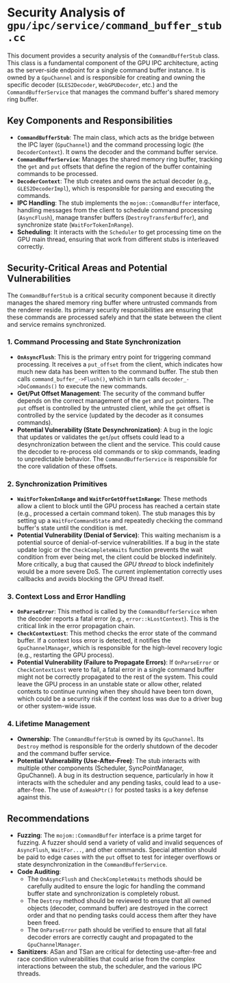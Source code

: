 # Security Analysis of `gpu/ipc/service/command_buffer_stub.cc`

This document provides a security analysis of the `CommandBufferStub` class. This class is a fundamental component of the GPU IPC architecture, acting as the server-side endpoint for a single command buffer instance. It is owned by a `GpuChannel` and is responsible for creating and owning the specific decoder (`GLES2Decoder`, `WebGPUDecoder`, etc.) and the `CommandBufferService` that manages the command buffer's shared memory ring buffer.

## Key Components and Responsibilities

*   **`CommandBufferStub`**: The main class, which acts as the bridge between the IPC layer (`GpuChannel`) and the command processing logic (the `DecoderContext`). It owns the decoder and the command buffer service.
*   **`CommandBufferService`**: Manages the shared memory ring buffer, tracking the `get` and `put` offsets that define the region of the buffer containing commands to be processed.
*   **`DecoderContext`**: The stub creates and owns the actual decoder (e.g., `GLES2DecoderImpl`), which is responsible for parsing and executing the commands.
*   **IPC Handling**: The stub implements the `mojom::CommandBuffer` interface, handling messages from the client to schedule command processing (`AsyncFlush`), manage transfer buffers (`DestroyTransferBuffer`), and synchronize state (`WaitForTokenInRange`).
*   **Scheduling**: It interacts with the `Scheduler` to get processing time on the GPU main thread, ensuring that work from different stubs is interleaved correctly.

## Security-Critical Areas and Potential Vulnerabilities

The `CommandBufferStub` is a critical security component because it directly manages the shared memory ring buffer where untrusted commands from the renderer reside. Its primary security responsibilities are ensuring that these commands are processed safely and that the state between the client and service remains synchronized.

### 1. Command Processing and State Synchronization

*   **`OnAsyncFlush`**: This is the primary entry point for triggering command processing. It receives a `put_offset` from the client, which indicates how much new data has been written to the command buffer. The stub then calls `command_buffer_->Flush()`, which in turn calls `decoder_->DoCommands()` to execute the new commands.
*   **Get/Put Offset Management**: The security of the command buffer depends on the correct management of the `get` and `put` pointers. The `put` offset is controlled by the untrusted client, while the `get` offset is controlled by the service (updated by the decoder as it consumes commands).
*   **Potential Vulnerability (State Desynchronization)**: A bug in the logic that updates or validates the `get`/`put` offsets could lead to a desynchronization between the client and the service. This could cause the decoder to re-process old commands or to skip commands, leading to unpredictable behavior. The `CommandBufferService` is responsible for the core validation of these offsets.

### 2. Synchronization Primitives

*   **`WaitForTokenInRange` and `WaitForGetOffsetInRange`**: These methods allow a client to block until the GPU process has reached a certain state (e.g., processed a certain command token). The stub manages this by setting up a `WaitForCommandState` and repeatedly checking the command buffer's state until the condition is met.
*   **Potential Vulnerability (Denial of Service)**: This waiting mechanism is a potential source of denial-of-service vulnerabilities. If a bug in the state update logic or the `CheckCompleteWaits` function prevents the wait condition from ever being met, the client could be blocked indefinitely. More critically, a bug that caused the *GPU thread* to block indefinitely would be a more severe DoS. The current implementation correctly uses callbacks and avoids blocking the GPU thread itself.

### 3. Context Loss and Error Handling

*   **`OnParseError`**: This method is called by the `CommandBufferService` when the decoder reports a fatal error (e.g., `error::kLostContext`). This is the critical link in the error propagation chain.
*   **`CheckContextLost`**: This method checks the error state of the command buffer. If a context loss error is detected, it notifies the `GpuChannelManager`, which is responsible for the high-level recovery logic (e.g., restarting the GPU process).
*   **Potential Vulnerability (Failure to Propagate Errors)**: If `OnParseError` or `CheckContextLost` were to fail, a fatal error in a single command buffer might not be correctly propagated to the rest of the system. This could leave the GPU process in an unstable state or allow other, related contexts to continue running when they should have been torn down, which could be a security risk if the context loss was due to a driver bug or other system-wide issue.

### 4. Lifetime Management

*   **Ownership**: The `CommandBufferStub` is owned by its `GpuChannel`. Its `Destroy` method is responsible for the orderly shutdown of the decoder and the command buffer service.
*   **Potential Vulnerability (Use-After-Free)**: The stub interacts with multiple other components (Scheduler, SyncPointManager, GpuChannel). A bug in its destruction sequence, particularly in how it interacts with the scheduler and any pending tasks, could lead to a use-after-free. The use of `AsWeakPtr()` for posted tasks is a key defense against this.

## Recommendations

*   **Fuzzing**: The `mojom::CommandBuffer` interface is a prime target for fuzzing. A fuzzer should send a variety of valid and invalid sequences of `AsyncFlush`, `WaitFor...`, and other commands. Special attention should be paid to edge cases with the `put` offset to test for integer overflows or state desynchronization in the `CommandBufferService`.
*   **Code Auditing**:
    *   The `OnAsyncFlush` and `CheckCompleteWaits` methods should be carefully audited to ensure the logic for handling the command buffer state and synchronization is completely robust.
    *   The `Destroy` method should be reviewed to ensure that all owned objects (decoder, command buffer) are destroyed in the correct order and that no pending tasks could access them after they have been freed.
    *   The `OnParseError` path should be verified to ensure that all fatal decoder errors are correctly caught and propagated to the `GpuChannelManager`.
*   **Sanitizers**: ASan and TSan are critical for detecting use-after-free and race condition vulnerabilities that could arise from the complex interactions between the stub, the scheduler, and the various IPC threads.